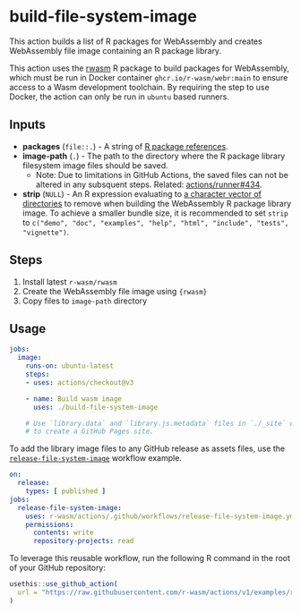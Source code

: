 # build-file-system-image

This action builds a list of R packages for WebAssembly and creates WebAssembly file image containing an R package library.

This action uses the [rwasm](https://r-wasm.github.io/rwasm/) R package to build packages for WebAssembly, which must be run in Docker container `ghcr.io/r-wasm/webr:main` to ensure access to a Wasm development toolchain. By requiring the step to use Docker, the action can only be run in `ubuntu` based runners.

## Inputs

* **packages** (`file::.`) - A string of [R package references](https://r-lib.github.io/pkgdepends/reference/pkg_refs.html).
* **image-path** (`.`) - The path to the directory where the R package library filesystem image files should be saved.
  * Note: Due to limitations in GitHub Actions, the saved files can not be altered in any subsquent steps. Related: [actions/runner#434](https://github.com/actions/runner/issues/434).
* **strip** (`NULL`) - An R expression evaluating to [a character vector of directories](https://r-wasm.github.io/rwasm/reference/make_library.html#details) to remove when building the WebAssembly R package library image. To achieve a smaller bundle size, it is recommended to set `strip` to `c("demo", "doc", "examples", "help", "html", "include", "tests", "vignette")`.

## Steps

1. Install latest `r-wasm/rwasm`
2. Create the WebAssembly file image using `{rwasm}`
3. Copy files to `image-path` directory

## Usage

```yaml
jobs:
  image:
    runs-on: ubuntu-latest
    steps:
    - uses: actions/checkout@v3

    - name: Build wasm image
      uses: ./build-file-system-image

    # Use `library.data` and `library.js.metadata` files in `./_site` directory
    # to create a GitHub Pages site.
```

To add the library image files to any GitHub release as assets files, use the [`release-file-system-image`](../examples/release-file-system-image.yml) workflow example.

```yaml
on:
  release:
    types: [ published ]
jobs:
  release-file-system-image:
    uses: r-wasm/actions/.github/workflows/release-file-system-image.yml@v1
    permissions:
      contents: write
      repository-projects: read
```

To leverage this reusable workflow, run the following R command in the root of your GitHub repository:

```R
usethis::use_github_action(
  url = "https://raw.githubusercontent.com/r-wasm/actions/v1/examples/release-file-system-image.yml"
)
```
